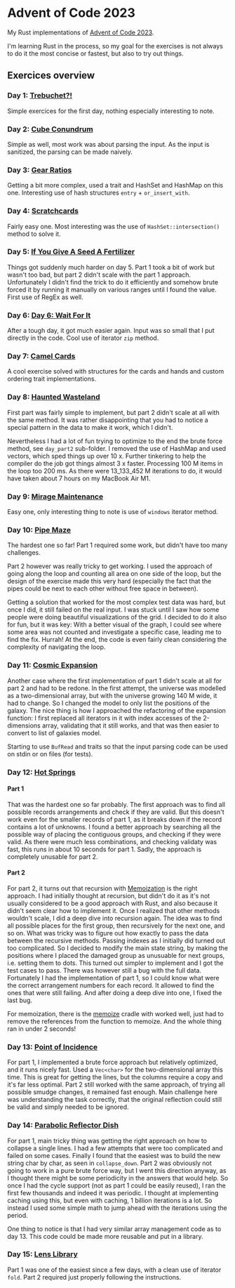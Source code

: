 # Advent of Code 2023

My Rust implementations of [Advent of Code 2023](https://adventofcode.com/2023).

I'm learning Rust in the process, so my goal for the exercises is not always
to do it the most concise or fastest, but also to try out things.

## Exercices overview

### Day 1: [Trebuchet?!](https://adventofcode.com/2023/day/1)

Simple exercices for the first day, nothing especially interesting to note.

### Day 2: [Cube Conundrum](https://adventofcode.com/2023/day/2)

Simple as well, most work was about parsing the input.
As the input is sanitized, the parsing can be made naively.

### Day 3: [Gear Ratios](https://adventofcode.com/2023/day/3)

Getting a bit more complex, used a trait and HashSet and HashMap on this one.
Interesting use of hash structures `entry` + `or_insert_with`.

### Day 4: [Scratchcards](https://adventofcode.com/2023/day/4)

Fairly easy one. Most interesting was the use of `HashSet::intersection()` method to solve it.

### Day 5: [If You Give A Seed A Fertilizer](https://adventofcode.com/2023/day/5)

Things got suddenly much harder on day 5. Part 1 took a bit of work but wasn't too bad,
but part 2 didn't scale with the part 1 approach. Unfortunately I didn't find the trick
to do it efficiently and somehow brute forced it by running it manually on various ranges
until I found the value.
First use of RegEx as well.

### Day 6: [Day 6: Wait For It](https://adventofcode.com/2023/day/6)

After a tough day, it got much easier again. Input was so small that I put directly in the code.
Cool use of iterator `zip` method.

### Day 7: [Camel Cards](https://adventofcode.com/2023/day/7)

A cool exercise solved with structures for the cards and hands and custom ordering trait implementations.

### Day 8: [Haunted Wasteland](https://adventofcode.com/2023/day/8)

First part was fairly simple to implement, but part 2 didn't scale at all with the same method.
It was rather disappointing that you had to notice a special pattern in the data to make it work, which I didn't.

Nevertheless I had a lot of fun trying to optimize to the end the brute force method, see `day_part2` sub-folder.
I removed the use of HashMap and used vectors, which sped things up over 10 x.
Further tinkering to help the compiler do the job got things almost 3 x faster.
Processing 100 M items in the loop too 200 ms. As there were 13_133_452 M iterations to do,
it would have taken about 7 hours on my MacBook Air M1.

### Day 9: [Mirage Maintenance](https://adventofcode.com/2023/day/9)

Easy one, only interesting thing to note is use of `windows` iterator method.

### Day 10: [Pipe Maze](https://adventofcode.com/2023/day/10)

The hardest one so far! Part 1 required some work, but didn't have too many challenges.

Part 2 however was really tricky to get working. I used the approach of going along the loop
and counting all area on one side of the loop, but the design of the exercise made this very hard
(especially the fact that the pipes could be next to each other without free space in between).

Getting a solution that worked for the most complex test data was hard, but once I did, it still failed on the real input.
I was stuck until I saw how some people were doing beautiful visualizations of the grid.
I decided to do it also for fun, but it was key: With a better visual of the graph,
I could see where some area was not counted and investigate a specific case, leading me to find the fix. Hurrah!
At the end, the code is even fairly clean considering the complexity of navigating the loop.

### Day 11: [Cosmic Expansion](https://adventofcode.com/2023/day/11)

Another case where the first implementation of part 1 didn't scale at all for part 2 and had to be redone.
In the first attempt, the universe was modelled as a two-dimensional array, but with the universe growing 140 M wide, it had to change.
So I changed the model to only list the positions of the galaxy.
The nice thing is how I approached the refactoring of the expansion function:
I first replaced all iterators in it with index accesses of the 2-dimensions array, validating that it still works,
and that was then easier to convert to list of galaxies model.

Starting to use `BufRead` and traits so that the input parsing code can be used on stdin or on files (for tests).

### Day 12: [Hot Springs](https://adventofcode.com/2023/day/12)

#### Part 1

That was the hardest one so far probably.
The first approach was to find all possible records arrangements and check if they are valid.
But this doesn't work even for the smaller records of part 1, as it breaks down if the record contains a lot of unknowns.
I found a better approach by searching all the possible way of placing the contiguous groups, and checking if they were valid.
As there were much less combinations, and checking validaty was fast, this runs in about 10 seconds for part 1.
Sadly, the approach is completely unusable for part 2.

#### Part 2

For part 2, it turns out that recursion with [Memoization](https://en.wikipedia.org/wiki/Memoization) is the right approach.
I had initially thought at recursion, but didn't do it as it's not usually considered to be
a good approach with Rust, and also because it didn't seem clear how to implement it.
Once I realized that other methods wouldn't scale, I did a deep dive into recursion again. The idea was to find all possible places
for the first group, then recursively for the next one, and so on. What was tricky was to figure out how exactly
to pass the data between the recursive methods. Passing indexes as I initially did turned out too complicated.
So I decided to modify the main state string, by making the positions where I placed the damaged group as unusuable for next groups,
i.e. setting them to dots. This turned out simpler to implement and I got the test cases to pass.
There was however still a bug with the full data. Fortunately I had the implementation of part 1, so I could know what were the correct
arrangement numbers for each record. It allowed to find the ones that were still failing. And after doing a deep dive into one,
I fixed the last bug.

For memoization, there is the [memoize](https://crates.io/crates/memoize) cradle with worked well, just had to remove the references
from the function to memoize. And the whole thing ran in under 2 seconds!

### Day 13: [Point of Incidence](https://adventofcode.com/2023/day/13)

For part 1, I implemented a brute force approach but relatively optimized, and it runs nicely fast.
Used a `Vec<char>` for the two-dimensional array this time. This is great for getting the lines,
but the columns require a copy and it's far less optimal.
Part 2 still worked with the same approach, of trying all possible smudge changes, it remained fast enough.
Main challenge here was understanding the task correctly, that the original reflection could still be valid 
and simply needed to be ignored.

### Day 14: [Parabolic Reflector Dish](https://adventofcode.com/2023/day/14)

For part 1, main tricky thing was getting the right approach on how to collapse a single lines.
I had a few attempts that were too complicated and failed on some cases. Finally I found that the easiest
was to build the new string char by char, as seen in `collapse_down`.
Part 2 was obviously not going to work in a pure brute force way, but I went this direction anyway, as I thought
there might be some periodicity in the answers that would help. So once I had the cycle support (not as part 1 could be easily reused),
I ran the first few thousands and indeed it was periodic. I thought at implementing caching using this, but even with caching,
1 billion iterations is a lot. So instead I used some simple math to jump ahead with the iterations using the period.

One thing to notice is that I had very similar array management code as to day 13.
This code could be made more reusable and put in a library.

### Day 15: [Lens Library](https://adventofcode.com/2023/day/15)

Part 1 was one of the easiest since a few days, with a clean use of iterator `fold`.
Part 2 required just properly following the instructions.